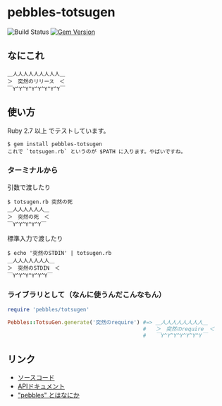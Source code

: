# pebbles-totsugen

![Build Status](https://github.com/kachick/pebbles-totsugen/actions/workflows/test_behaviors.yml/badge.svg?branch=main)
[![Gem Version](https://badge.fury.io/rb/pebbles-totsugen.png)](http://badge.fury.io/rb/pebbles-totsugen)

## なにこれ

```plaintext
＿人人人人人人人人人＿
＞　突然のリリース　＜
￣Y^Y^Y^Y^Y^Y^Y^Y￣
```

## 使い方

Ruby 2.7 以上 でテストしています。

```console
$ gem install pebbles-totsugen
これで `totsugen.rb` というのが $PATH に入ります。やばいですね。
```

### ターミナルから

引数で渡したり

```console
$ totsugen.rb 突然の死
＿人人人人人人＿
＞　突然の死　＜
￣Y^Y^Y^Y^Y￣
```

標準入力で渡したり

```console
$ echo '突然のSTDIN' | totsugen.rb
＿人人人人人人人＿
＞　突然のSTDIN　＜
￣Y^Y^Y^Y^Y^Y￣
```

### ライブラリとして（なんに使うんだこんなもん）

```ruby
require 'pebbles/totsugen'

Pebbles::TotsuGen.generate('突然のrequire') #=> ＿人人人人人人人人＿
                                           #   ＞　突然のrequire　＜
                                           #   ￣Y^Y^Y^Y^Y^Y^Y￣

```

## リンク

* [ソースコード](https://github.com/kachick/pebbles-totsugen)
* [APIドキュメント](https://kachick.github.io/pebbles-totsugen/)
* ["pebbles" とはなにか](https://randd.kwappa.net/2010/12/19/192/)
